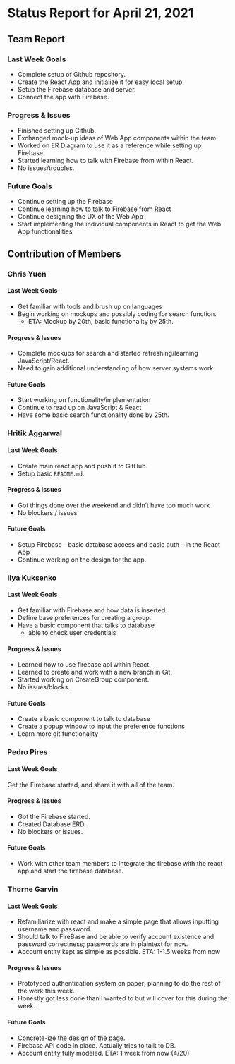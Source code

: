 # Status Report for April 21, 2021

## Team Report

### Last Week Goals

- Complete setup of Github repository.
- Create the React App and initialize it for easy local setup.
- Setup the Firebase database and server.
- Connect the app with Firebase.

### Progress & Issues

- Finished setting up Github.
- Exchanged mock-up ideas of Web App components within the team.
- Worked on ER Diagram to use it as a reference while setting up Firebase.
- Started learning how to talk with Firebase from within React.
- No issues/troubles.

### Future Goals

- Continue setting up the Firebase
- Continue learning how to talk to Firebase from React
- Continue designing the UX of the Web App
- Start implementing the individual components in React to get the Web App functionalities

## Contribution of Members

### Chris Yuen

#### Last Week Goals

- Get familiar with tools and brush up on languages
- Begin working on mockups and possibly coding for search function.
  - ETA: Mockup by 20th, basic functionality by 25th.

#### Progress & Issues

- Complete mockups for search and started refreshing/learning JavaScript/React.
- Need to gain additional understanding of how server systems work.

#### Future Goals

 - Start working on functionality/implementation
 - Continue to read up on JavaScript & React
 - Have some basic search functionality done by 25th.

### Hritik Aggarwal

#### Last Week Goals

- Create main react app and push it to GitHub.
- Setup basic `README.md`.

#### Progress & Issues

- Got things done over the weekend and didn’t have too much work
- No blockers / issues

#### Future Goals
- Setup Firebase - basic database access and basic auth - in the React App
- Continue working on the design for the app.


### Ilya Kuksenko

#### Last Week Goals

- Get familiar with Firebase and how data is inserted.
- Define base preferences for creating a group.
- Have a basic component that talks to database
  - able to check user credentials

#### Progress & Issues

- Learned how to use firebase api within React.
- Learned to create and work with a new branch in Git.
- Started working on CreateGroup component.
- No issues/blocks.

#### Future Goals
- Create a basic component to talk to database
- Create a popup window to input the preference functions
- Learn more git functionality



### Pedro Pires

#### Last Week Goals

 Get the Firebase started, and share it with all of the team.

#### Progress & Issues

- Got the Firebase started. 
- Created Database ERD.
- No blockers or issues.

#### Future Goals

- Work with other team members to integrate the firebase with the react app and start the firebase database.

### Thorne Garvin

#### Last Week Goals

- Refamiliarize with react and make a simple page that allows inputting username
  and password.
- Should talk to FireBase and be able to verify account existence and password
  correctness; passwords are in plaintext for now.
- Account entity kept as simple as possible. ETA: 1-1.5 weeks from now


#### Progress & Issues

- Prototyped authentication system on paper; planning to do the rest of the work this week.
- Honestly got less done than I wanted to but will cover for this during the week.

#### Future Goals

- Concrete-ize the design of the page.
- Firebase API code in place. Actually tries to talk to DB.
- Account entity fully modeled. ETA: 1 week from now (4/20)
